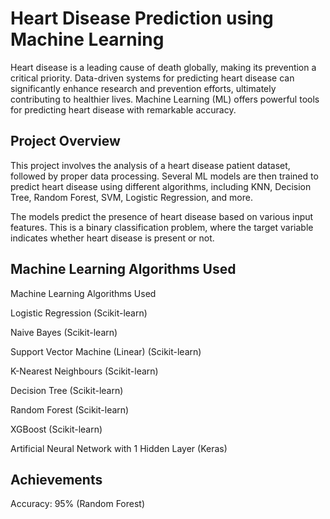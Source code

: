 
# Heart Disease Prediction using Machine Learning

Heart disease is a leading cause of death globally, making its prevention a critical priority. Data-driven systems for predicting heart disease can significantly enhance research and prevention efforts, ultimately contributing to healthier lives. Machine Learning (ML) offers powerful tools for predicting heart disease with remarkable accuracy.



## Project Overview

This project involves the analysis of a heart disease patient dataset, followed by proper data processing. Several ML models are then trained to predict heart disease using different algorithms, including KNN, Decision Tree, Random Forest, SVM, Logistic Regression, and more.

The models predict the presence of heart disease based on various input features. This is a binary classification problem, where the target variable indicates whether heart disease is present or not.


## Machine Learning Algorithms Used

Machine Learning Algorithms Used

Logistic Regression (Scikit-learn)

Naive Bayes (Scikit-learn)

Support Vector Machine (Linear) (Scikit-learn)

K-Nearest Neighbours (Scikit-learn)

Decision Tree (Scikit-learn)

Random Forest (Scikit-learn)

XGBoost (Scikit-learn)

Artificial Neural Network with 1 Hidden Layer (Keras)

## Achievements

Accuracy: 95% (Random Forest)

